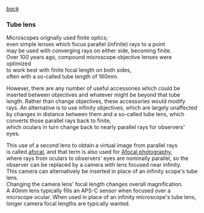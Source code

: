   *[back](index.html)*
### Tube lens  
Microscopes orignally used finite optics;  
even simple lenses which focus parallel (infinite) rays to a point  
may be used with converging rays on either side, becoming finite.  
Over 100 years ago, compound microscope objective lenses were optimized  
to work best with finite focal length on both sides,  
often with a so-called tube length of 160mm.  

However, there are any number of useful accessories which could be
inserted between objectives and whatever might be beyond that tube length.
Rather than change objectives, these accessories would modify rays.
An alternative is to use infinity objectives,
which are largely unaffected by changes in distance between them and
a so-called tube lens, which converts those parallel rays back to finite,  
which oculars in turn change back to nearly parallel rays for observers' eyes.  

This use of a second lens to obtain a virtual image from parallel rays  
is called [afocal](https://en.wikipedia.org/wiki/Afocal_system), and that term is also used for [Afocal photography](https://en.wikipedia.org/wiki/Afocal_photography),  
where rays from oculars to observers' eyes are nominally parallel,
so the observer can be replaced by a camera with lens focused near infinity.  
This camera can alternatively be inserted in place of an infinity scope's tube lens.  
Changing the camera lens' focal length changes overall magnification.  
A 40mm lens typically fills an APS-C sensor when focused over a micrscope ocular.
When used in place of an infinity microscope's tube lens, longer camera focal lengths are typically wanted.  
